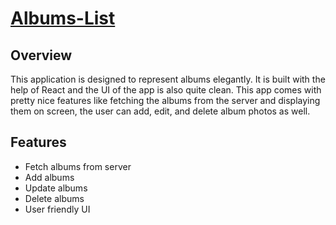 # [Albums-List](https://albums-list-chi.vercel.app/)

## Overview
This application is designed to represent albums elegantly. It is built with the help of React and the UI of the app is also quite clean. This app comes with pretty nice features like fetching the albums from the server and displaying them on screen, the user can add, edit, and delete album photos as well. 



## Features

* Fetch albums from server
* Add albums
* Update albums
* Delete albums
* User friendly UI
